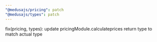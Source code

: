 ```yaml
---
"@medusajs/pricing": patch
"@medusajs/types": patch
---
```


fix(pricing, types): update pricingModule.calculateprices return type to match actual type
